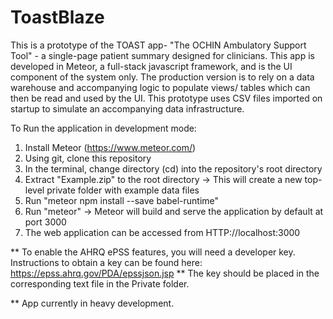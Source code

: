 # ToastBlaze

This is a prototype of the TOAST app- "The OCHIN Ambulatory Support Tool" - a single-page patient summary designed for clinicians. This app is developed in Meteor, a full-stack javascript framework, and is the UI component of the system only. The production version is to rely on a data warehouse and accompanying logic to populate views/ tables which can then be read and used by the UI. 
This prototype uses CSV files imported on startup to simulate an accompanying data infrastructure. 

To Run the application in development mode:
1. Install Meteor (https://www.meteor.com/)
2. Using git, clone this repository
3. In the terminal, change directory (cd) into the repository's root directory
4. Extract "Example.zip" to the root directory -> This will create a new top-level private folder with example data files
5. Run "meteor npm install --save babel-runtime"
6. Run "meteor" -> Meteor will build and serve the application by default at port 3000
7. The web application can be accessed from HTTP://localhost:3000

** To enable the AHRQ ePSS features, you will need a developer key. Instructions to obtain a key can be found here: https://epss.ahrq.gov/PDA/epssjson.jsp
** The key should be placed in the corresponding text file in the Private folder.

** App currently in heavy development. 
